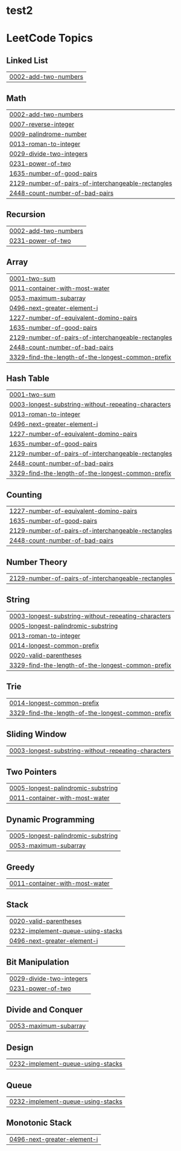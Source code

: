 # test2
<!---LeetCode Topics Start-->
# LeetCode Topics
## Linked List
|  |
| ------- |
| [0002-add-two-numbers](https://github.com/KarnatiManisha/test2/tree/master/0002-add-two-numbers) |
## Math
|  |
| ------- |
| [0002-add-two-numbers](https://github.com/KarnatiManisha/test2/tree/master/0002-add-two-numbers) |
| [0007-reverse-integer](https://github.com/KarnatiManisha/test2/tree/master/0007-reverse-integer) |
| [0009-palindrome-number](https://github.com/KarnatiManisha/test2/tree/master/0009-palindrome-number) |
| [0013-roman-to-integer](https://github.com/KarnatiManisha/test2/tree/master/0013-roman-to-integer) |
| [0029-divide-two-integers](https://github.com/KarnatiManisha/test2/tree/master/0029-divide-two-integers) |
| [0231-power-of-two](https://github.com/KarnatiManisha/test2/tree/master/0231-power-of-two) |
| [1635-number-of-good-pairs](https://github.com/KarnatiManisha/test2/tree/master/1635-number-of-good-pairs) |
| [2129-number-of-pairs-of-interchangeable-rectangles](https://github.com/KarnatiManisha/test2/tree/master/2129-number-of-pairs-of-interchangeable-rectangles) |
| [2448-count-number-of-bad-pairs](https://github.com/KarnatiManisha/test2/tree/master/2448-count-number-of-bad-pairs) |
## Recursion
|  |
| ------- |
| [0002-add-two-numbers](https://github.com/KarnatiManisha/test2/tree/master/0002-add-two-numbers) |
| [0231-power-of-two](https://github.com/KarnatiManisha/test2/tree/master/0231-power-of-two) |
## Array
|  |
| ------- |
| [0001-two-sum](https://github.com/KarnatiManisha/test2/tree/master/0001-two-sum) |
| [0011-container-with-most-water](https://github.com/KarnatiManisha/test2/tree/master/0011-container-with-most-water) |
| [0053-maximum-subarray](https://github.com/KarnatiManisha/test2/tree/master/0053-maximum-subarray) |
| [0496-next-greater-element-i](https://github.com/KarnatiManisha/test2/tree/master/0496-next-greater-element-i) |
| [1227-number-of-equivalent-domino-pairs](https://github.com/KarnatiManisha/test2/tree/master/1227-number-of-equivalent-domino-pairs) |
| [1635-number-of-good-pairs](https://github.com/KarnatiManisha/test2/tree/master/1635-number-of-good-pairs) |
| [2129-number-of-pairs-of-interchangeable-rectangles](https://github.com/KarnatiManisha/test2/tree/master/2129-number-of-pairs-of-interchangeable-rectangles) |
| [2448-count-number-of-bad-pairs](https://github.com/KarnatiManisha/test2/tree/master/2448-count-number-of-bad-pairs) |
| [3329-find-the-length-of-the-longest-common-prefix](https://github.com/KarnatiManisha/test2/tree/master/3329-find-the-length-of-the-longest-common-prefix) |
## Hash Table
|  |
| ------- |
| [0001-two-sum](https://github.com/KarnatiManisha/test2/tree/master/0001-two-sum) |
| [0003-longest-substring-without-repeating-characters](https://github.com/KarnatiManisha/test2/tree/master/0003-longest-substring-without-repeating-characters) |
| [0013-roman-to-integer](https://github.com/KarnatiManisha/test2/tree/master/0013-roman-to-integer) |
| [0496-next-greater-element-i](https://github.com/KarnatiManisha/test2/tree/master/0496-next-greater-element-i) |
| [1227-number-of-equivalent-domino-pairs](https://github.com/KarnatiManisha/test2/tree/master/1227-number-of-equivalent-domino-pairs) |
| [1635-number-of-good-pairs](https://github.com/KarnatiManisha/test2/tree/master/1635-number-of-good-pairs) |
| [2129-number-of-pairs-of-interchangeable-rectangles](https://github.com/KarnatiManisha/test2/tree/master/2129-number-of-pairs-of-interchangeable-rectangles) |
| [2448-count-number-of-bad-pairs](https://github.com/KarnatiManisha/test2/tree/master/2448-count-number-of-bad-pairs) |
| [3329-find-the-length-of-the-longest-common-prefix](https://github.com/KarnatiManisha/test2/tree/master/3329-find-the-length-of-the-longest-common-prefix) |
## Counting
|  |
| ------- |
| [1227-number-of-equivalent-domino-pairs](https://github.com/KarnatiManisha/test2/tree/master/1227-number-of-equivalent-domino-pairs) |
| [1635-number-of-good-pairs](https://github.com/KarnatiManisha/test2/tree/master/1635-number-of-good-pairs) |
| [2129-number-of-pairs-of-interchangeable-rectangles](https://github.com/KarnatiManisha/test2/tree/master/2129-number-of-pairs-of-interchangeable-rectangles) |
| [2448-count-number-of-bad-pairs](https://github.com/KarnatiManisha/test2/tree/master/2448-count-number-of-bad-pairs) |
## Number Theory
|  |
| ------- |
| [2129-number-of-pairs-of-interchangeable-rectangles](https://github.com/KarnatiManisha/test2/tree/master/2129-number-of-pairs-of-interchangeable-rectangles) |
## String
|  |
| ------- |
| [0003-longest-substring-without-repeating-characters](https://github.com/KarnatiManisha/test2/tree/master/0003-longest-substring-without-repeating-characters) |
| [0005-longest-palindromic-substring](https://github.com/KarnatiManisha/test2/tree/master/0005-longest-palindromic-substring) |
| [0013-roman-to-integer](https://github.com/KarnatiManisha/test2/tree/master/0013-roman-to-integer) |
| [0014-longest-common-prefix](https://github.com/KarnatiManisha/test2/tree/master/0014-longest-common-prefix) |
| [0020-valid-parentheses](https://github.com/KarnatiManisha/test2/tree/master/0020-valid-parentheses) |
| [3329-find-the-length-of-the-longest-common-prefix](https://github.com/KarnatiManisha/test2/tree/master/3329-find-the-length-of-the-longest-common-prefix) |
## Trie
|  |
| ------- |
| [0014-longest-common-prefix](https://github.com/KarnatiManisha/test2/tree/master/0014-longest-common-prefix) |
| [3329-find-the-length-of-the-longest-common-prefix](https://github.com/KarnatiManisha/test2/tree/master/3329-find-the-length-of-the-longest-common-prefix) |
## Sliding Window
|  |
| ------- |
| [0003-longest-substring-without-repeating-characters](https://github.com/KarnatiManisha/test2/tree/master/0003-longest-substring-without-repeating-characters) |
## Two Pointers
|  |
| ------- |
| [0005-longest-palindromic-substring](https://github.com/KarnatiManisha/test2/tree/master/0005-longest-palindromic-substring) |
| [0011-container-with-most-water](https://github.com/KarnatiManisha/test2/tree/master/0011-container-with-most-water) |
## Dynamic Programming
|  |
| ------- |
| [0005-longest-palindromic-substring](https://github.com/KarnatiManisha/test2/tree/master/0005-longest-palindromic-substring) |
| [0053-maximum-subarray](https://github.com/KarnatiManisha/test2/tree/master/0053-maximum-subarray) |
## Greedy
|  |
| ------- |
| [0011-container-with-most-water](https://github.com/KarnatiManisha/test2/tree/master/0011-container-with-most-water) |
## Stack
|  |
| ------- |
| [0020-valid-parentheses](https://github.com/KarnatiManisha/test2/tree/master/0020-valid-parentheses) |
| [0232-implement-queue-using-stacks](https://github.com/KarnatiManisha/test2/tree/master/0232-implement-queue-using-stacks) |
| [0496-next-greater-element-i](https://github.com/KarnatiManisha/test2/tree/master/0496-next-greater-element-i) |
## Bit Manipulation
|  |
| ------- |
| [0029-divide-two-integers](https://github.com/KarnatiManisha/test2/tree/master/0029-divide-two-integers) |
| [0231-power-of-two](https://github.com/KarnatiManisha/test2/tree/master/0231-power-of-two) |
## Divide and Conquer
|  |
| ------- |
| [0053-maximum-subarray](https://github.com/KarnatiManisha/test2/tree/master/0053-maximum-subarray) |
## Design
|  |
| ------- |
| [0232-implement-queue-using-stacks](https://github.com/KarnatiManisha/test2/tree/master/0232-implement-queue-using-stacks) |
## Queue
|  |
| ------- |
| [0232-implement-queue-using-stacks](https://github.com/KarnatiManisha/test2/tree/master/0232-implement-queue-using-stacks) |
## Monotonic Stack
|  |
| ------- |
| [0496-next-greater-element-i](https://github.com/KarnatiManisha/test2/tree/master/0496-next-greater-element-i) |
<!---LeetCode Topics End-->